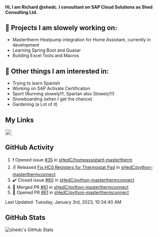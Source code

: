 #### Hi, I am Richard @shedc. I consultant on SAP Cloud Solutions as Shed Consulting Ltd.

## 👋 Projects I am slowely working on:
- Mastertherm Heatpump integration for Home Assistant, currently in development
- Learning Spring Boot and Quasar
- Building Excel Tools and Macros

## 👀 Other things I am interested in:
- Trying to learn Spanish
- Working on SAP Activate Certification
- Sport (Running slowely!!!, Spartan also Slowely!!!)
- Snowboarding (when I get the chance)
- Gardening (a Lot of it)

## My Links
[<img align="left" alt="shedc | LinkedIn" width="22px" src="https://cdn.jsdelivr.net/npm/simple-icons@v3/icons/linkedin.svg" />][linkedin]

<br/>

## GitHub Activity
<!--RECENT_ACTIVITY:start-->
1. ❗️ Opened issue [#35](https://github.com/sHedC/homeassistant-mastertherm/issues/35) in [sHedC/homeassistant-mastertherm](https://github.com/sHedC/homeassistant-mastertherm)
2. ✌️ Released [Fix HC0 Registers for Thermostat Pad](https://github.com/sHedC/python-masterthermconnect/releases/tag/1.1.1) in [sHedC/python-masterthermconnect](https://github.com/sHedC/python-masterthermconnect)
3. ✔️ Closed issue [#60](https://github.com/sHedC/python-masterthermconnect/issues/60) in [sHedC/python-masterthermconnect](https://github.com/sHedC/python-masterthermconnect)
4. 🎉 Merged PR [#61](https://github.com/sHedC/python-masterthermconnect/pull/61) in [sHedC/python-masterthermconnect](https://github.com/sHedC/python-masterthermconnect)
5. 💪 Opened PR [#61](https://github.com/sHedC/python-masterthermconnect/pull/61) in [sHedC/python-masterthermconnect](https://github.com/sHedC/python-masterthermconnect)
<!--RECENT_ACTIVITY:end-->
<!--RECENT_ACTIVITY:last_update-->
Last Updated: Tuesday, January 3rd, 2023, 10:34:40 AM
<!--RECENT_ACTIVITY:last_update_end-->

## GitHub Stats
<img align="left" alt="shedc's GitHub Stats" src="https://github-readme-stats.vercel.app/api?username=shedc&show_icons=true&hide_title=true" />

[linkedin]: https://www.linkedin.com/in/richard-holmes-3314251/
